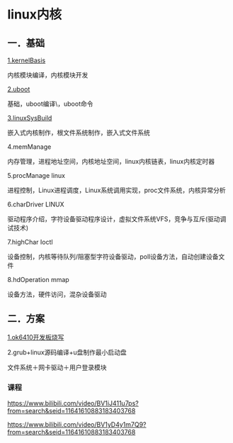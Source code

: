# linux内核

## 一．基础

[1.kernelBasis](1-kernelBasis.md)

 内核模块编译，内核模块开发 	

[2.uboot](2-uboot.md)

基础，uboot编译\，uboot命令 	

[3.linuxSysBuild](3-linuxSysBuild.md)

嵌入式内核制作，根文件系统制作，嵌入式文件系统 

4.memManage

 内存管理，进程地址空间，内核地址空间，linux内核链表，linux内核定时器 	

5.procManage linux

进程控制，Linux进程调度，Linux系统调用实现，proc文件系统，内核异常分析 	

6.charDriver LINUX

驱动程序介绍，字符设备驱动程序设计，虚拟文件系统VFS，竞争与互斥(驱动调试技术) 	

7.highChar Ioctl

设备控制，内核等待队列/阻塞型字符设备驱动，poll设备方法，自动创建设备文件 	

8.hdOperation mmap

设备方法，硬件访问，混杂设备驱动

## 二．方案

[1.ok6410开发板烧写](ok6410-arm.md)

2.grub+linux源码编译+u盘制作最小启动盘

文件系统＋网卡驱动＋用户登录模块

### 课程

https://www.bilibili.com/video/BV1iJ411u7ps?from=search&seid=11641610883183403768

https://www.bilibili.com/video/BV1yD4y1m7Q9?from=search&seid=11641610883183403768

